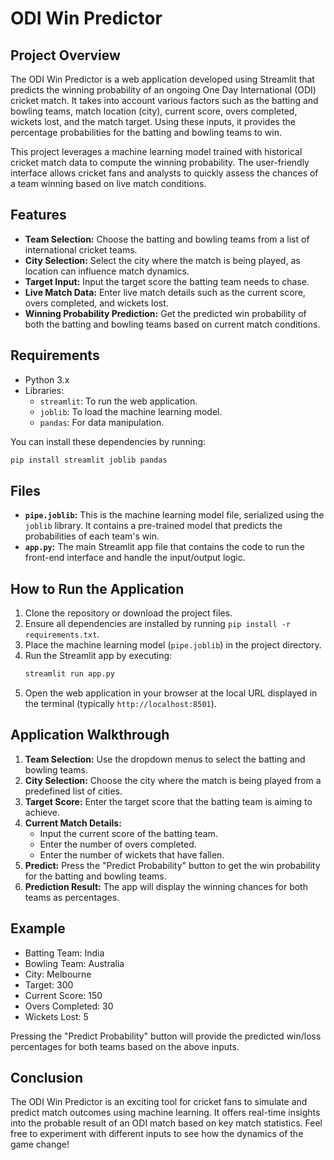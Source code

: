 # ODI Win Predictor

## Project Overview

The ODI Win Predictor is a web application developed using Streamlit that predicts the winning probability of an ongoing One Day International (ODI) cricket match. It takes into account various factors such as the batting and bowling teams, match location (city), current score, overs completed, wickets lost, and the match target. Using these inputs, it provides the percentage probabilities for the batting and bowling teams to win.

This project leverages a machine learning model trained with historical cricket match data to compute the winning probability. The user-friendly interface allows cricket fans and analysts to quickly assess the chances of a team winning based on live match conditions.

## Features

- **Team Selection:** Choose the batting and bowling teams from a list of international cricket teams.
- **City Selection:** Select the city where the match is being played, as location can influence match dynamics.
- **Target Input:** Input the target score the batting team needs to chase.
- **Live Match Data:** Enter live match details such as the current score, overs completed, and wickets lost.
- **Winning Probability Prediction:** Get the predicted win probability of both the batting and bowling teams based on current match conditions.

## Requirements

- Python 3.x
- Libraries:
  - `streamlit`: To run the web application.
  - `joblib`: To load the machine learning model.
  - `pandas`: For data manipulation.
  
You can install these dependencies by running:
```bash
pip install streamlit joblib pandas
```

## Files

- **`pipe.joblib`:** This is the machine learning model file, serialized using the `joblib` library. It contains a pre-trained model that predicts the probabilities of each team's win.
- **`app.py`:** The main Streamlit app file that contains the code to run the front-end interface and handle the input/output logic.

## How to Run the Application

1. Clone the repository or download the project files.
2. Ensure all dependencies are installed by running `pip install -r requirements.txt`.
3. Place the machine learning model (`pipe.joblib`) in the project directory.
4. Run the Streamlit app by executing:
   ```bash
   streamlit run app.py
   ```
5. Open the web application in your browser at the local URL displayed in the terminal (typically `http://localhost:8501`).

## Application Walkthrough

1. **Team Selection:** Use the dropdown menus to select the batting and bowling teams.
2. **City Selection:** Choose the city where the match is being played from a predefined list of cities.
3. **Target Score:** Enter the target score that the batting team is aiming to achieve.
4. **Current Match Details:**
   - Input the current score of the batting team.
   - Enter the number of overs completed.
   - Enter the number of wickets that have fallen.
5. **Predict:** Press the "Predict Probability" button to get the win probability for the batting and bowling teams.
6. **Prediction Result:** The app will display the winning chances for both teams as percentages.

## Example

- Batting Team: India
- Bowling Team: Australia
- City: Melbourne
- Target: 300
- Current Score: 150
- Overs Completed: 30
- Wickets Lost: 5

Pressing the "Predict Probability" button will provide the predicted win/loss percentages for both teams based on the above inputs.

## Conclusion

The ODI Win Predictor is an exciting tool for cricket fans to simulate and predict match outcomes using machine learning. It offers real-time insights into the probable result of an ODI match based on key match statistics. Feel free to experiment with different inputs to see how the dynamics of the game change!